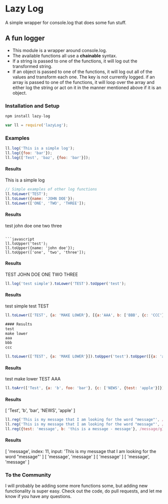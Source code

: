 # Lazy Log

A simple wrapper for console.log that does some fun stuff.

## A fun logger

+ This module is a wrapper around console.log.
+ The available functions all use a **chainable** syntax.
+ If a string is passed to one of the functions, it will log out the transformed string.
+ If an object is passed to one of the functions, it will log out all of the values and transform each one.  The key is not currently logged.
if an array is passed to one of the functions, it will loop over the array and either log the string or act on it in the manner mentioned above if it is an object.

### Installation and Setup

```javascript
npm install lazy-log
```

```javascript
var ll = require('lazyLog');
```

### Examples

```javascript
ll.log('This is a simple log');
ll.log({foo: 'bar'});
ll.log(['Test', 'baz', {foo: 'bar'}]);
```

#### Results
This is a simple log

```javascript
// Simple examples of other log functions
ll.toLower('TEST');
ll.toLower({name: 'JOHN DOE'});
ll.toLower(['ONE', 'TWO', 'THREE']);
```

#### Results
test
john doe
one
two
three
```

```javascript
ll.toUpper('test');
ll.toUpper({name: 'john doe'});
ll.toUpper(['one', 'two', 'three']);
```

#### Results
TEST
JOHN DOE
ONE
TWO
THREE

```javascript
ll.log('test simple').toLower('TEST').toUpper('test');
```

#### Results
test simple
test
TEST

```javascript
ll.toLower(['TEST', {a: 'MAKE LOWER'}, [{a:'AAA', b: ['BBB', {c: 'CCC'}]}]]);

#### Results
test
make lower
aaa
bbb
ccc
```

```javascript
ll.toLower(['TEST', {a: 'MAKE LOWER'}]).toUpper('test').toUpper([{a: 'aaa'}]);
```

#### Results
test
make lower
TEST
AAA

```javascript
ll.toArr(['Test', {a: 'b', foo: 'bar'}, {c: ['NEWS', {test: 'apple'}]}]);
```

#### Results
[ 'Test', 'b', 'bar', 'NEWS', 'apple' ]

```javascript
ll.reg('This is my message that I am looking for the word "message"', /message/i);
ll.reg('This is my message that I am looking for the word "message"', /message/g);
ll.reg({test: 'message', b: 'this is a message - message'}, /message/g);
```

#### Results
[ 'message',
  index: 11,
  input: 'This is my message that I am looking for the word "message"' ]
[ 'message', 'message' ]
[ 'message' ]
[ 'message', 'message' ]


### To the Community
I will probably be adding some more functions some, but adding new functionality is super easy.  Check out the code, do pull requests, and let me know if you have any questions.
